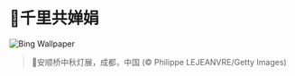 # 🔖千里共婵娟

![Bing Wallpaper](https://www.bing.com/th?id=OHR.AnshunBridge_ZH-CN8392458102_1920x1080.jpg&rf=LaDigue_1920x1080.jpg&pid=hp)

> 📝安顺桥中秋灯展，成都，中国 (© Philippe LEJEANVRE/Getty Images)
